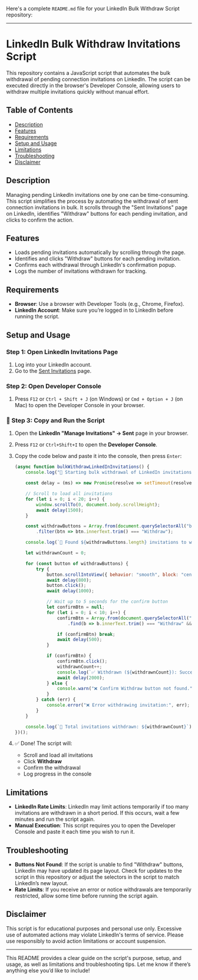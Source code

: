 Here's a complete `README.md` file for your LinkedIn Bulk Withdraw Script repository:

---

# LinkedIn Bulk Withdraw Invitations Script

This repository contains a JavaScript script that automates the bulk withdrawal of pending connection invitations on LinkedIn. The script can be executed directly in the browser's Developer Console, allowing users to withdraw multiple invitations quickly without manual effort.

## Table of Contents

- [Description](#description)
- [Features](#features)
- [Requirements](#requirements)
- [Setup and Usage](#setup-and-usage)
- [Limitations](#limitations)
- [Troubleshooting](#troubleshooting)
- [Disclaimer](#disclaimer)

## Description

Managing pending LinkedIn invitations one by one can be time-consuming. This script simplifies the process by automating the withdrawal of sent connection invitations in bulk. It scrolls through the "Sent Invitations" page on LinkedIn, identifies "Withdraw" buttons for each pending invitation, and clicks to confirm the action.

## Features

- Loads pending invitations automatically by scrolling through the page.
- Identifies and clicks "Withdraw" buttons for each pending invitation.
- Confirms each withdrawal through LinkedIn's confirmation popup.
- Logs the number of invitations withdrawn for tracking.

## Requirements

- **Browser**: Use a browser with Developer Tools (e.g., Chrome, Firefox).
- **LinkedIn Account**: Make sure you’re logged in to LinkedIn before running the script.

## Setup and Usage

### Step 1: Open LinkedIn Invitations Page

1. Log into your LinkedIn account.
2. Go to the [Sent Invitations](https://www.linkedin.com/mynetwork/invitation-manager/sent/) page.

### Step 2: Open Developer Console

1. Press `F12` or `Ctrl + Shift + J` (on Windows) or `Cmd + Option + J` (on Mac) to open the Developer Console in your browser.

 

### 🚀 Step 3: Copy and Run the Script

1. Open the **LinkedIn "Manage Invitations" → Sent** page in your browser.

2. Press `F12` or `Ctrl+Shift+I` to open the **Developer Console**.

3. Copy the code below and paste it into the console, then press `Enter`:

   ```javascript
   (async function bulkWithdrawLinkedInInvitations() {
       console.log("🚀 Starting bulk withdrawal of LinkedIn invitations...");

       const delay = (ms) => new Promise(resolve => setTimeout(resolve, ms));

       // Scroll to load all invitations
       for (let i = 0; i < 20; i++) {
           window.scrollTo(0, document.body.scrollHeight);
           await delay(1500);
       }

       const withdrawButtons = Array.from(document.querySelectorAll("button"))
           .filter(btn => btn.innerText.trim() === "Withdraw");

       console.log(`📌 Found ${withdrawButtons.length} invitations to withdraw.`);

       let withdrawnCount = 0;

       for (const button of withdrawButtons) {
           try {
               button.scrollIntoView({ behavior: "smooth", block: "center" });
               await delay(800);
               button.click();
               await delay(1000);

               // Wait up to 5 seconds for the confirm button
               let confirmBtn = null;
               for (let i = 0; i < 10; i++) {
                   confirmBtn = Array.from(document.querySelectorAll("button"))
                       .find(b => b.innerText.trim() === "Withdraw" && b.getAttribute("aria-label")?.includes("invitation sent"));

                   if (confirmBtn) break;
                   await delay(500);
               }

               if (confirmBtn) {
                   confirmBtn.click();
                   withdrawnCount++;
                   console.log(`✅ Withdrawn (${withdrawnCount}): Success`);
                   await delay(2000);
               } else {
                   console.warn("❌ Confirm Withdraw button not found.");
               }
           } catch (err) {
               console.error("❌ Error withdrawing invitation:", err);
           }
       }

       console.log(`🎉 Total invitations withdrawn: ${withdrawnCount}`);
   })();
   ```

4. ✅ Done! The script will:

   * Scroll and load all invitations
   * Click **Withdraw**
   * Confirm the withdrawal
   * Log progress in the console

 

## Limitations

- **LinkedIn Rate Limits**: LinkedIn may limit actions temporarily if too many invitations are withdrawn in a short period. If this occurs, wait a few minutes and run the script again.
- **Manual Execution**: This script requires you to open the Developer Console and paste it each time you wish to run it. 

## Troubleshooting

- **Buttons Not Found**: If the script is unable to find "Withdraw" buttons, LinkedIn may have updated its page layout. Check for updates to the script in this repository or adjust the selectors in the script to match LinkedIn’s new layout.
- **Rate Limits**: If you receive an error or notice withdrawals are temporarily restricted, allow some time before running the script again.

## Disclaimer

This script is for educational purposes and personal use only. Excessive use of automated actions may violate LinkedIn's terms of service. Please use responsibly to avoid action limitations or account suspension.

--- 

This README provides a clear guide on the script's purpose, setup, and usage, as well as limitations and troubleshooting tips. Let me know if there’s anything else you’d like to include!
